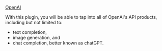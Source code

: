 <a href="https://openai.com/" target="_blank" class="ww-editor-link">OpenAI</a>

With this plugin, you will be able to tap into all of OpenAI's API products, including but not limited to:

* text completion,
* image generation, and
* chat completion, better known as chatGPT.

